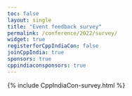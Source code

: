 ```yaml
---
toc: false
layout: single
title: "Event feedback survey"
permalink: /conference/2022/survey/
widget: true
registerforCppIndiaCon: false
joinCppIndia: true
sponsors: true
cppindiaconsponsors: true
---
```


{% include CppIndiaCon-survey.html %}

<pre>




</pre>
